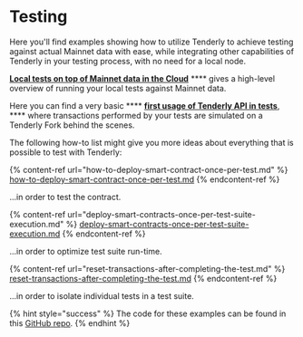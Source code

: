# Testing

Here you'll find examples showing how to utilize Tenderly to achieve testing against actual Mainnet data with ease, while integrating other capabilities of Tenderly in your testing process, with no need for a local node.

[**Local tests on top of Mainnet data in the Cloud**](local-tests-on-top-of-mainnet-data-in-the-cloud/) **** gives a high-level overview of running your local tests against Mainnet data.&#x20;

Here you can find a very basic **** [**first usage of Tenderly API in tests**](local-tests-on-top-of-mainnet-data-in-the-cloud/first-usage-of-tenderly-apis-in-tests.md), **** where transactions performed by your tests are simulated on a Tenderly Fork behind the scenes.

The following how-to list might give you more ideas about everything that is possible to test with Tenderly:

{% content-ref url="how-to-deploy-smart-contract-once-per-test.md" %}
[how-to-deploy-smart-contract-once-per-test.md](how-to-deploy-smart-contract-once-per-test.md)
{% endcontent-ref %}

...in order to test the contract.

{% content-ref url="deploy-smart-contracts-once-per-test-suite-execution.md" %}
[deploy-smart-contracts-once-per-test-suite-execution.md](deploy-smart-contracts-once-per-test-suite-execution.md)
{% endcontent-ref %}

...in order to optimize test suite run-time.

{% content-ref url="reset-transactions-after-completing-the-test.md" %}
[reset-transactions-after-completing-the-test.md](reset-transactions-after-completing-the-test.md)
{% endcontent-ref %}

...in order to isolate individual tests in a test suite.

{% hint style="success" %}
The code for these examples can be found in this [GitHub repo](https://github.com/Tenderly/integration-samples/tree/main/testing-tenderly-hardhat-ts).
{% endhint %}
